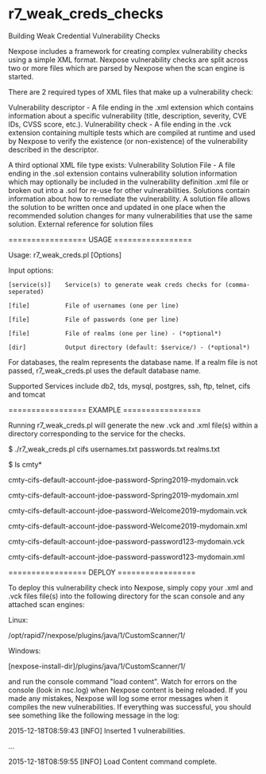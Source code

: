 # r7_weak_creds_checks
Building Weak Credential Vulnerability Checks

Nexpose includes a framework for creating complex vulnerability checks using a simple XML format. 
Nexpose vulnerability checks are split across two or more files which are parsed by Nexpose when the scan engine is started.

There are 2 required types of XML files that make up a vulnerability check:

Vulnerability descriptor - A file ending in the .xml extension which contains information about a specific vulnerability (title, description, severity, CVE IDs, CVSS score, etc.).
Vulnerability check - A file ending in the .vck extension containing multiple tests which are compiled at runtime and used by Nexpose to verify the existence (or non-existence) of the vulnerability described in the descriptor.

A third optional XML file type exists:
Vulnerability Solution File - A file ending in the .sol extension contains vulnerability solution information which may optionally be included in the vulnerability definition .xml file or broken out into a .sol for re-use for other vulnerabilities. Solutions contain information about how to remediate the vulnerability. A solution file allows the solution to be written once and updated in one place when the recommended solution changes for many vulnerabilities that use the same solution.
External reference for solution files

================= USAGE =================

Usage: r7_weak_creds.pl [Options]

Input options:
    
    [service(s)]    Service(s) to generate weak creds checks for (comma-seperated)
    
    [file]          File of usernames (one per line)
    
    [file]          File of passwords (one per line)
    
    [file]          File of realms (one per line) - (*optional*)
    
    [dir]           Output directory (default: $service/) - (*optional*)

For databases, the realm represents the database name. 
If a realm file is not passed, r7_weak_creds.pl uses the default database name.

Supported Services include db2, tds, mysql, postgres, ssh, ftp, telnet, cifs and tomcat

================= EXAMPLE =================

Running r7_weak_creds.pl will generate the new .vck and .xml file(s) within a directory corresponding to the service for the checks.

$ ./r7_weak_creds.pl cifs usernames.txt passwords.txt realms.txt

$ ls cmty*

cmty-cifs-default-account-jdoe-password-Spring2019-mydomain.vck

cmty-cifs-default-account-jdoe-password-Spring2019-mydomain.xml

cmty-cifs-default-account-jdoe-password-Welcome2019-mydomain.vck

cmty-cifs-default-account-jdoe-password-Welcome2019-mydomain.xml

cmty-cifs-default-account-jdoe-password-password123-mydomain.vck

cmty-cifs-default-account-jdoe-password-password123-mydomain.xml

================= DEPLOY =================

To deploy this vulnerability check into Nexpose, simply copy your .xml and .vck files file(s) into the following directory for the scan console and any attached scan engines:

Linux:

/opt/rapid7/nexpose/plugins/java/1/CustomScanner/1/

Windows:

[nexpose-install-dir]/plugins/java/1/CustomScanner/1/
    
and run the console command "load content". Watch for errors on the console (look in nsc.log) when Nexpose content is being reloaded. If you made any mistakes, Nexpose will log some error messages when it compiles the new vulnerabilities. If everything was successful, you should see something like the following message in the log:

2015-12-18T08:59:43 [INFO] Inserted 1 vulnerabilities.

...

2015-12-18T08:59:55 [INFO] Load Content command complete.


